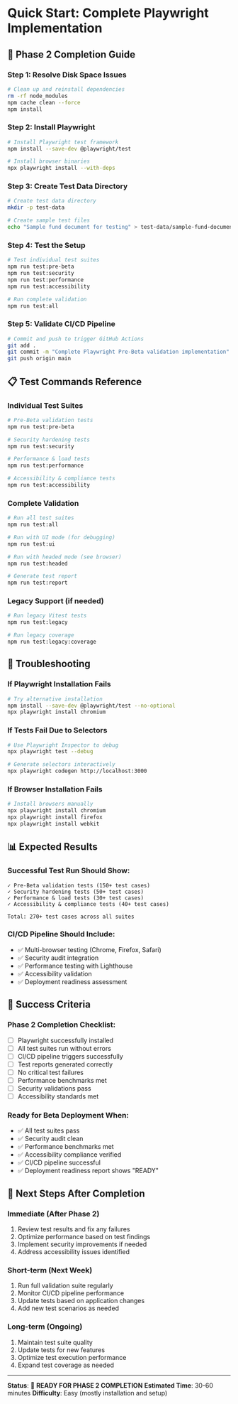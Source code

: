 # Quick Start: Complete Playwright Implementation

## 🚀 **Phase 2 Completion Guide**

### **Step 1: Resolve Disk Space Issues**
```bash
# Clean up and reinstall dependencies
rm -rf node_modules
npm cache clean --force
npm install
```

### **Step 2: Install Playwright**
```bash
# Install Playwright test framework
npm install --save-dev @playwright/test

# Install browser binaries
npx playwright install --with-deps
```

### **Step 3: Create Test Data Directory**
```bash
# Create test data directory
mkdir -p test-data

# Create sample test files
echo "Sample fund document for testing" > test-data/sample-fund-document.pdf
```

### **Step 4: Test the Setup**
```bash
# Test individual test suites
npm run test:pre-beta
npm run test:security
npm run test:performance
npm run test:accessibility

# Run complete validation
npm run test:all
```

### **Step 5: Validate CI/CD Pipeline**
```bash
# Commit and push to trigger GitHub Actions
git add .
git commit -m "Complete Playwright Pre-Beta validation implementation"
git push origin main
```

## 📋 **Test Commands Reference**

### **Individual Test Suites**
```bash
# Pre-Beta validation tests
npm run test:pre-beta

# Security hardening tests
npm run test:security

# Performance & load tests
npm run test:performance

# Accessibility & compliance tests
npm run test:accessibility
```

### **Complete Validation**
```bash
# Run all test suites
npm run test:all

# Run with UI mode (for debugging)
npm run test:ui

# Run with headed mode (see browser)
npm run test:headed

# Generate test report
npm run test:report
```

### **Legacy Support (if needed)**
```bash
# Run legacy Vitest tests
npm run test:legacy

# Run legacy coverage
npm run test:legacy:coverage
```

## 🔧 **Troubleshooting**

### **If Playwright Installation Fails**
```bash
# Try alternative installation
npm install --save-dev @playwright/test --no-optional
npx playwright install chromium
```

### **If Tests Fail Due to Selectors**
```bash
# Use Playwright Inspector to debug
npx playwright test --debug

# Generate selectors interactively
npx playwright codegen http://localhost:3000
```

### **If Browser Installation Fails**
```bash
# Install browsers manually
npx playwright install chromium
npx playwright install firefox
npx playwright install webkit
```

## 📊 **Expected Results**

### **Successful Test Run Should Show:**
```
✓ Pre-Beta validation tests (150+ test cases)
✓ Security hardening tests (50+ test cases)
✓ Performance & load tests (30+ test cases)
✓ Accessibility & compliance tests (40+ test cases)

Total: 270+ test cases across all suites
```

### **CI/CD Pipeline Should Include:**
- ✅ Multi-browser testing (Chrome, Firefox, Safari)
- ✅ Security audit integration
- ✅ Performance testing with Lighthouse
- ✅ Accessibility validation
- ✅ Deployment readiness assessment

## 🎯 **Success Criteria**

### **Phase 2 Completion Checklist:**
- [ ] Playwright successfully installed
- [ ] All test suites run without errors
- [ ] CI/CD pipeline triggers successfully
- [ ] Test reports generated correctly
- [ ] No critical test failures
- [ ] Performance benchmarks met
- [ ] Security validations pass
- [ ] Accessibility standards met

### **Ready for Beta Deployment When:**
- ✅ All test suites pass
- ✅ Security audit clean
- ✅ Performance benchmarks met
- ✅ Accessibility compliance verified
- ✅ CI/CD pipeline successful
- ✅ Deployment readiness report shows "READY"

## 🚀 **Next Steps After Completion**

### **Immediate (After Phase 2)**
1. Review test results and fix any failures
2. Optimize performance based on test findings
3. Implement security improvements if needed
4. Address accessibility issues identified

### **Short-term (Next Week)**
1. Run full validation suite regularly
2. Monitor CI/CD pipeline performance
3. Update tests based on application changes
4. Add new test scenarios as needed

### **Long-term (Ongoing)**
1. Maintain test suite quality
2. Update tests for new features
3. Optimize test execution performance
4. Expand test coverage as needed

---

**Status**: 🚧 **READY FOR PHASE 2 COMPLETION**
**Estimated Time**: 30-60 minutes
**Difficulty**: Easy (mostly installation and setup)

